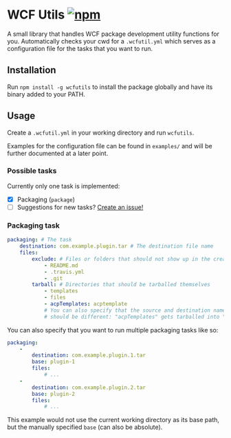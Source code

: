 # WCF Utils [![npm](https://img.shields.io/npm/v/wcfutils.svg?maxAge=2592000?style=flat-square)](https://www.npmjs.com/package/wcfutils)
A small library that handles WCF package development utility functions for you. Automatically checks your cwd for a `.wcfutil.yml` which serves as a configuration file for the tasks that you want to run.

## Installation
Run `npm install -g wcfutils` to install the package globally and have its binary added to your PATH.

## Usage
Create a `.wcfutil.yml` in your working directory and run `wcfutils`.

Examples for the configuration file can be found in `examples/` and will be further documented at a later point.

### Possible tasks
Currently only one task is implemented:

- [x] Packaging (`package`)
- [ ] Suggestions for new tasks? [Create an issue!](https://github.com/Padarom/WCF-Utils/issues/new)

### Packaging task
```yaml
packaging: # The task
    destination: com.example.plugin.tar # The destination file name
    files:
        exclude: # Files or folders that should not show up in the created package
            - README.md
            - .travis.yml
            - .git
        tarball: # Directories that should be tarballed themselves
            - templates
            - files
            - acpTemplates: acptemplate
            # You can also specify that the source and destination name
            # should be different: "acpTemplates" gets tarballed into "acptemplate.tar"
```
You can also specify that you want to run multiple packaging tasks like so:
```yaml
packaging:
    -
        destination: com.example.plugin.1.tar
        base: plugin-1
        files:
            # ...
    -
        destination: com.example.plugin.2.tar
        base: plugin-2
        files:
            # ...
```
This example would not use the current working directory as its base path, but the manually specified `base` (can also be absolute).